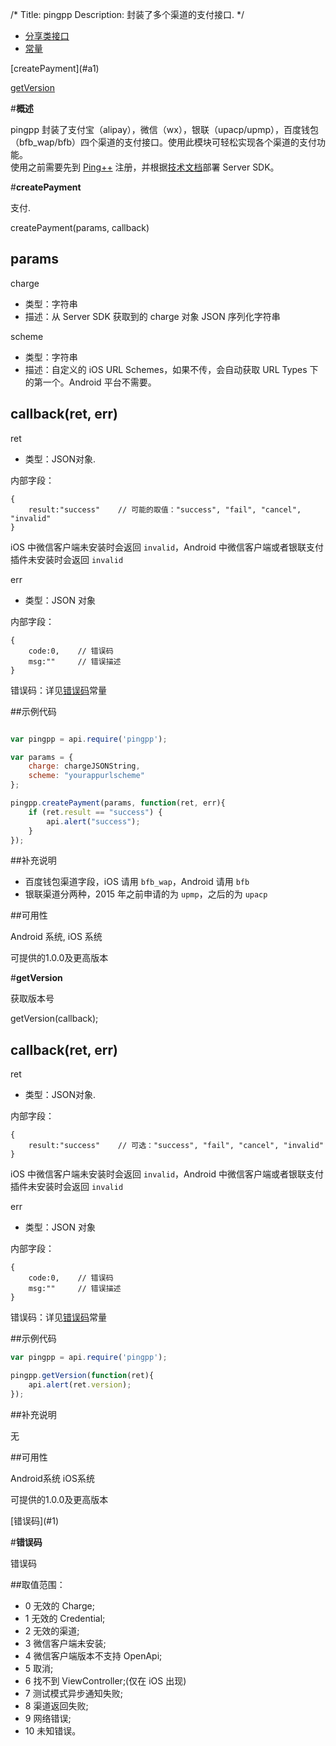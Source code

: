 /*
Title: pingpp
Description: 封装了多个渠道的支付接口.
*/

<ul id="tab" class="clearfix">
	<li class="active"><a href="#method-content">分享类接口</a></li>
	<li><a href="#const-content">常量</a></li>
</ul>
<div id="method-content">

<div class="outline">
[createPayment](#a1)

[getVersion](#a2)
</div>

#**概述**

pingpp 封装了支付宝（alipay），微信（wx），银联（upacp/upmp），百度钱包（bfb_wap/bfb）四个渠道的支付接口。使用此模块可轻松实现各个渠道的支付功能。<br>
使用之前需要先到 [Ping++](https://pingxx.com) 注册，并根据[技术文档](https://pingxx.com/document)部署 Server SDK。


#**createPayment**<div id="a1"></div>

支付.

createPayment(params, callback)

## params

charge

- 类型：字符串
- 描述：从 Server SDK 获取到的 charge 对象 JSON 序列化字符串

scheme

- 类型：字符串
- 描述：自定义的 iOS URL Schemes，如果不传，会自动获取 URL Types 下的第一个。Android 平台不需要。

## callback(ret, err)

ret

- 类型：JSON对象.

内部字段：

```
{
    result:"success"    // 可能的取值："success", "fail", "cancel", "invalid"
}
```
iOS 中微信客户端未安装时会返回 `invalid`，Android 中微信客户端或者银联支付插件未安装时会返回 `invalid`

err

- 类型：JSON 对象

内部字段：

```
{
    code:0,    // 错误码
    msg:""     // 错误描述
}
```


错误码：详见[错误码](!Constant)常量

##示例代码

```js

var pingpp = api.require('pingpp');

var params = {
    charge: chargeJSONString,
    scheme: "yourappurlscheme"
};

pingpp.createPayment(params, function(ret, err){
    if (ret.result == "success") {
        api.alert("success");
    }
});
```

##补充说明

- 百度钱包渠道字段，iOS 请用 `bfb_wap`，Android 请用 `bfb`
- 银联渠道分两种，2015 年之前申请的为 `upmp`，之后的为 `upacp`

##可用性

Android 系统, iOS 系统

可提供的1.0.0及更高版本


#**getVersion**<div id="a2"></div>

获取版本号

getVersion(callback);

## callback(ret, err)

ret

- 类型：JSON对象.

内部字段：


```
{
    result:"success"    // 可选："success", "fail", "cancel", "invalid"
}
```
iOS 中微信客户端未安装时会返回 `invalid`，Android 中微信客户端或者银联支付插件未安装时会返回 `invalid`

err

- 类型：JSON 对象

内部字段：

```
{
    code:0,    // 错误码 
    msg:""     // 错误描述
}
```

错误码：详见[错误码](!Constant)常量

##示例代码

```js
var pingpp = api.require('pingpp');

pingpp.getVersion(function(ret){
    api.alert(ret.version);
});
```

##补充说明

无

##可用性

Android系统  iOS系统

可提供的1.0.0及更高版本

</div>

<div id="const-content">

<div class="outline">
[错误码](#1)
</div>

#**错误码**<div id="1"></div>

错误码

##取值范围：

- 0 无效的 Charge;
- 1 无效的 Credential;
- 2 无效的渠道;
- 3 微信客户端未安装;
- 4 微信客户端版本不支持 OpenApi;
- 5 取消;
- 6 找不到 ViewController;(仅在 iOS 出现)
- 7 测试模式异步通知失败;
- 8 渠道返回失败;
- 9 网络错误;
- 10 未知错误。